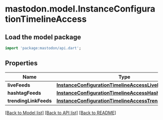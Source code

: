 # mastodon.model.InstanceConfigurationTimelineAccess

## Load the model package
```dart
import 'package:mastodon/api.dart';
```

## Properties
Name | Type | Description | Notes
------------ | ------------- | ------------- | -------------
**liveFeeds** | [**InstanceConfigurationTimelineAccessLiveFeeds**](InstanceConfigurationTimelineAccessLiveFeeds.md) |  | [optional] 
**hashtagFeeds** | [**InstanceConfigurationTimelineAccessHashtagFeeds**](InstanceConfigurationTimelineAccessHashtagFeeds.md) |  | [optional] 
**trendingLinkFeeds** | [**InstanceConfigurationTimelineAccessTrendingLinkFeeds**](InstanceConfigurationTimelineAccessTrendingLinkFeeds.md) |  | [optional] 

[[Back to Model list]](../README.md#documentation-for-models) [[Back to API list]](../README.md#documentation-for-api-endpoints) [[Back to README]](../README.md)


